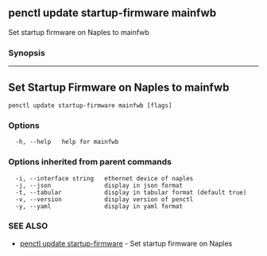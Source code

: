## penctl update startup-firmware mainfwb

Set startup firmware on Naples to mainfwb

### Synopsis



-------------------------------------------
 Set Startup Firmware on Naples to mainfwb 
-------------------------------------------


```
penctl update startup-firmware mainfwb [flags]
```

### Options

```
  -h, --help   help for mainfwb
```

### Options inherited from parent commands

```
  -i, --interface string   ethernet device of naples
  -j, --json               display in json format
  -t, --tabular            display in tabular format (default true)
  -v, --version            display version of penctl
  -y, --yaml               display in yaml format
```

### SEE ALSO
* [penctl update startup-firmware](penctl_update_startup-firmware.md)	 - Set startup firmware on Naples

